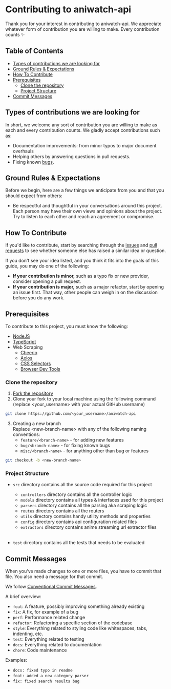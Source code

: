 # Contributing to aniwatch-api

Thank you for your interest in contributing to aniwatch-api. We appreciate whatever form of contribution you are willing to make. Every contribution counts ✨

## Table of Contents

- [Types of contributions we are looking for](#types-of-contributions-we-are-looking-for)
- [Ground Rules & Expectations](#ground-rules--expectations)
- [How To Contribute](#how-to-contribute)
- [Prerequisites](#prerequisites)
  - [Clone the repository](#clone-the-repository)
  - [Project Structure](#project-structure)
- [Commit Messages](#commit-messages)

## Types of contributions we are looking for

In short, we welcome any sort of contribution you are willing to make as each and every contribution counts. We gladly accept contributions such as:

- Documentation improvements: from minor typos to major document overhauls
- Helping others by answering questions in pull requests.
- Fixing known [bugs](https://github.com/ghoshRitesh12/aniwatch-api/issues?q=is%3Aopen).

## Ground Rules & Expectations

Before we begin, here are a few things we anticipate from you and that you should expect from others:

- Be respectful and thoughtful in your conversations around this project. Each person may have their own views and opinions about the project. Try to listen to each other and reach an agreement or compromise.

## How To Contribute

If you'd like to contribute, start by searching through the [issues](https://github.com/ghoshRitesh12/aniwatch-api/issues) and [pull requests](https://github.com/ghoshRitesh12/aniwatch-api/pulls) to see whether someone else has raised a similar idea or question.

If you don't see your idea listed, and you think it fits into the goals of this guide, you may do one of the following:

- **If your contribution is minor,** such as a typo fix or new provider, consider opening a pull request.
- **If your contribution is major,** such as a major refactor, start by opening an issue first. That way, other people can weigh in on the discussion before you do any work.

## Prerequisites

To contribute to this project, you must know the following:

- [NodeJS](https://nodejs.org/)
- [TypeScript](https://www.typescriptlang.org/)
- Web Scraping
  - [Cheerio](https://cheerio.js.org/)
  - [Axios](https://axios-http.com/docs/intro)
  - [CSS Selectors](https://developer.mozilla.org/en-US/docs/Web/CSS/CSS_Selectors)
  - [Browser Dev Tools](https://developer.mozilla.org/en-US/docs/Learn/Common_questions/Tools_and_setup/What_are_browser_developer_tools)

### Clone the repository

1. [Fork the repository](https://github.com/ghoshRitesh12/aniwatch-api/fork)
2. Clone your fork to your local machine using the following command (replace <your_username> with your actual GitHub username)

```bash
git clone https://github.com/<your_username>/aniwatch-api
```

3. Creating a new branch <br/>
   Replace \<new-branch-name> with any of the following naming conventions: <br/>
   - `feature/<branch-name>` - for adding new features
   - `bug/<branch-name>` - for fixing known bugs
   - `misc/<branch-name>` - for anything other than bug or features

```bash
git checkout -b <new-branch-name>
```

### Project Structure

- `src` directory contains all the source code required for this project

  - `controllers` directory contains all the controller logic
  - `models` directory contains all types & interfaces used for this project
  - `parsers` directory contains all the parsing aka scraping logic
  - `routes` directory contains all the routers
  - `utils` directory contains handy utility methods and properties
  - `config` directory contains api configuration related files
  - `extractors` directory contains anime streaming url extractor files
    <br/><br/>

- `test` directory contains all the tests that needs to be evaluated

## Commit Messages

When you've made changes to one or more files, you have to commit that file. You also need a message for that commit.

We follow [Conventional Commit Messages](https://www.conventionalcommits.org/en/v1.0.0/#summary).

A brief overview:

- `feat`: A feature, possibly improving something already existing
- `fix`: A fix, for example of a bug
- `perf`: Performance related change
- `refactor`: Refactoring a specific section of the codebase
- `style`: Everything related to styling code like whitespaces, tabs, indenting, etc.
- `test`: Everything related to testing
- `docs`: Everything related to documentation
- `chore`: Code maintenance

Examples:

- `docs: fixed typo in readme`
- `feat: added a new category parser`
- `fix: fixed search results bug`
